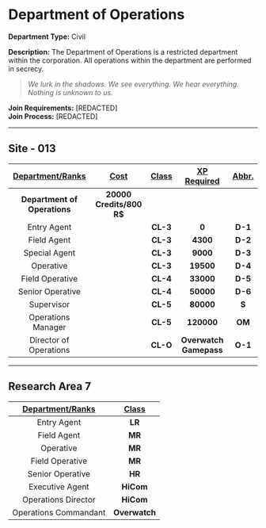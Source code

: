 # Department of Operations

**Department Type:** Civil

**Description:** The Department of Operations is a restricted department within the corporation. All operations within the department are performed in secrecy. 

> *We lurk in the shadows. We see everything. We hear everything. Nothing is unknown to us.*

**Join Requirements:** [REDACTED]  
**Join Process:** [REDACTED]

---

## Site - 013

| **<ins>Department/Ranks</ins>** | **<ins>Cost</ins>** | **<ins>Class</ins>** | **<ins>XP Required</ins>** | **<ins>Abbr.</ins>** |
|:---:|:---:|:---:|:---:|:---:|
| **Department of Operations** | **20000 Credits/800 R$** |  |  |  |
| Entry Agent |  | **CL-3** | **0** | **D-1** |
| Field Agent |  | **CL-3** | **4300** | **D-2** |
| Special Agent |  | **CL-3** | **9000** | **D-3** |
| Operative |  | **CL-3** | **19500** | **D-4** |
| Field Operative |  | **CL-4** | **33000** | **D-5** |
| Senior Operative |  | **CL-4** | **50000** | **D-6** |
| Supervisor |  | **CL-5** | **80000** | **S** |
| Operations Manager |  | **CL-5** | **120000** | **OM** |
| Director of Operations |  | **CL-O** | **Overwatch Gamepass** | **O-1** |

---

## Research Area 7
| **<ins>Department/Ranks</ins>** | **<ins>Class</ins>** |
|:---:|:---:|
| Entry Agent | **LR** |
| Field Agent | **MR** |
| Operative | **MR** |
| Field Operative | **MR** |
| Senior Operative | **HR** |
| Executive Agent | **HiCom** |
| Operations Director | **HiCom** |
| Operations Commandant | **Overwatch** |

